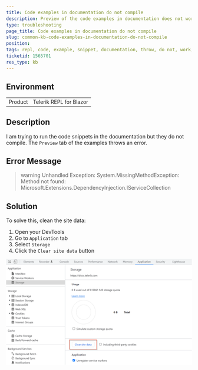 ```yaml
---
title: Code examples in documentation do not compile
description: Preview of the code examples in documentation does not work
type: troubleshooting
page_title: Code examples in documentation do not compile
slug: common-kb-code-examples-in-documentation-do-not-compile
position: 
tags: repl, code, example, snippet, documentation, throw, do not, work, compile
ticketid: 1565701
res_type: kb
---
```


## Environment
<table>
	<tbody>
		<tr>
			<td>Product</td>
			<td>Telerik REPL for Blazor</td>
		</tr>
	</tbody>
</table>


## Description

I am trying to run the code snippets in the documentation but they do not compile. The `Preview` tab of the examples throws an error.


## Error Message

>warning Unhandled Exception: System.MissingMethodException: Method not found: Microsoft.Extensions.DependencyInjection.IServiceCollection


## Solution

To solve this, clean the site data:

1. Open your DevTools
1. Go to `Application` tab
1. Select `Storage`
1. Click the `Clear site data` button

![](images/clear-site-data.png)